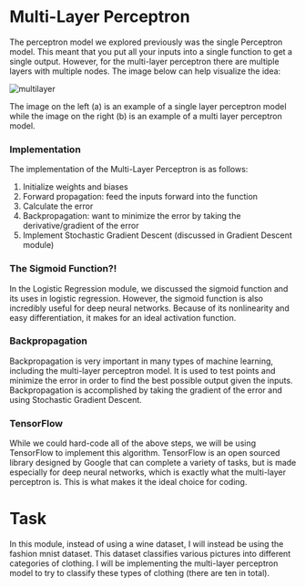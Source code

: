 # Multi-Layer Perceptron
The perceptron model we explored previously was the single Perceptron model. This meant that you put all your inputs into a single function to get a single output. However, for the multi-layer perceptron there are multiple layers with multiple nodes. The image below can help visualize the idea:

![multilayer](https://external-content.duckduckgo.com/iu/?u=https%3A%2F%2Ftse4.explicit.bing.net%2Fth%3Fid%3DOIP.oBTKz-elnata0w5Htvg95AHaD6%26pid%3DApi&f=1)

The image on the left (a) is an example of a single layer perceptron model while the image on the right (b) is an example of a multi layer perceptron model.

### Implementation
The implementation of the Multi-Layer Perceptron is as follows:
1. Initialize weights and biases
2. Forward propagation: feed the inputs forward into the function
3. Calculate the error
4. Backpropagation: want to minimize the error by taking the derivative/gradient of the error
5. Implement Stochastic Gradient Descent (discussed in Gradient Descent module)

### The Sigmoid Function?!
In the Logistic Regression module, we discussed the sigmoid function and its uses in logistic regression. However, the sigmoid function is also incredibly useful for deep neural networks. Because of its nonlinearity and easy differentiation, it makes for an ideal activation function.

### Backpropagation
Backpropagation is very important in many types of machine learning, including the multi-layer perceptron model. It is used to test points and minimize the error in order to find the best possible output given the inputs. Backpropagation is accomplished by taking the gradient of the error and using Stochastic Gradient Descent.

### TensorFlow
While we could hard-code all of the above steps, we will be using TensorFlow to implement this algorithm. TensorFlow is an open sourced library designed by Google that can complete a variety of tasks, but is made especially for deep neural networks, which is exactly what the multi-layer perceptron is. This is what makes it the ideal choice for coding.

# Task
In this module, instead of using a wine dataset, I will instead be using the fashion mnist dataset. This dataset classifies various pictures into different categories of clothing. I will be implementing the multi-layer perceptron model to try to classify these types of clothing (there are ten in total).



